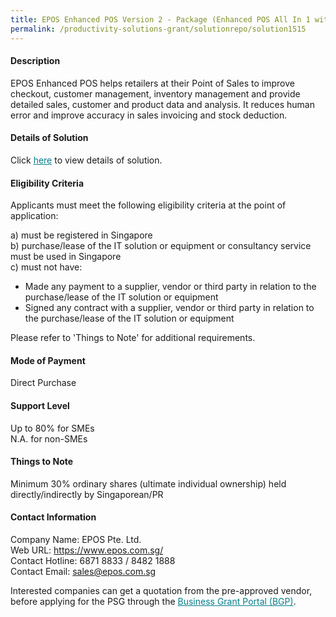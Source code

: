 ```yaml
---
title: EPOS Enhanced POS Version 2 - Package (Enhanced POS All In 1 with Smart Inventory Management and Accounting Integration)
permalink: /productivity-solutions-grant/solutionrepo/solution1515
---
```


#### Description

EPOS Enhanced POS helps retailers at their Point of Sales to improve checkout, customer management, inventory management and provide detailed sales, customer and product data and analysis. It reduces human error and improve accuracy in sales invoicing and stock deduction.

#### Details of Solution

Click <a href='https://govassist.gobusiness.gov.sg/images/psg/Desensitised_EPOS_Pte._Ltd_Annex_3_-_New_CR_wef_29_Oct_2020_Part_5.pdf' style='color:#037e8a'>here</a> to view details of solution.

#### Eligibility Criteria

Applicants must meet the following eligibility criteria at the point of application:

a) must be registered in Singapore <br>
b) purchase/lease of the IT solution or equipment or consultancy service must be used in Singapore <br>
c) must not have:
- Made any payment to a supplier, vendor or third party in relation to the purchase/lease of the IT solution or equipment
- Signed any contract with a supplier, vendor or third party in relation to the purchase/lease of the IT solution or equipment

Please refer to 'Things to Note' for additional requirements.

#### Mode of Payment
Direct Purchase

#### Support Level
Up to 80% for SMEs <br>
N.A. for non-SMEs

#### Things to Note
Minimum 30% ordinary shares (ultimate individual ownership) held directly/indirectly by Singaporean/PR

#### Contact Information
Company Name: EPOS Pte. Ltd.<br>Web URL: https://www.epos.com.sg/<br>Contact Hotline: 6871 8833 / 8482 1888<br>Contact Email: sales@epos.com.sg

Interested companies can get a quotation from the pre-approved vendor, before applying for the PSG through the <a target='_blank' style='color:#037e8a' href='https://www.businessgrants.gov.sg/'>Business Grant Portal (BGP)</a>.
